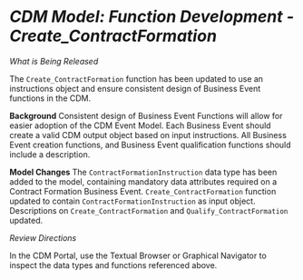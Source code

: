 # *CDM Model: Function Development - Create_ContractFormation*

_What is Being Released_

The `Create_ContractFormation` function has been updated to use an instructions object and ensure consistent design of Business Event functions in the CDM.

**Background**
Consistent design of Business Event Functions will allow for easier adoption of the CDM Event Model.  Each Business Event should create a valid CDM output object based on input instructions.  All Business Event creation functions, and Business Event qualification functions should include a description.

**Model Changes**
The `ContractFormationInstruction` data type has been added to the model, containing mandatory data attributes required on a Contract Formation Business Event.  `Create_ContractFormation` function updated to contain `ContractFormationInstruction` as input object.  Descriptions on `Create_ContractFormation` and `Qualify_ContractFormation` updated.

_Review Directions_

In the CDM Portal, use the Textual Browser or Graphical Navigator to inspect the data types and functions referenced above.
